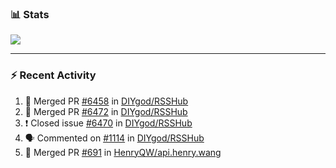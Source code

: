 ### :bar_chart: Stats

<a href="#">
  <img align="center" src="https://github-readme-stats.vercel.app/api?username=henryqw&count_private=true&show_icons=true" />
</a>
<!-- <a href="#">
  <img align="center" src="https://github-readme-stats-git-master.henryqw.vercel.app/api/top-langs/?username=HenryQW&layout=compact" />
</a> -->

---

### :zap: Recent Activity

<!--START_SECTION:activity-->

1. 🎉 Merged PR [#6458](https://github.com/DIYgod/RSSHub/pull/6458) in [DIYgod/RSSHub](https://github.com/DIYgod/RSSHub)
2. 🎉 Merged PR [#6472](https://github.com/DIYgod/RSSHub/pull/6472) in [DIYgod/RSSHub](https://github.com/DIYgod/RSSHub)
3. ❗️ Closed issue [#6470](https://github.com/DIYgod/RSSHub/issues/6470) in [DIYgod/RSSHub](https://github.com/DIYgod/RSSHub)
4. 🗣 Commented on [#1114](https://github.com/DIYgod/RSSHub/issues/1114) in [DIYgod/RSSHub](https://github.com/DIYgod/RSSHub)
5. 🎉 Merged PR [#691](https://github.com/HenryQW/api.henry.wang/pull/691) in [HenryQW/api.henry.wang](https://github.com/HenryQW/api.henry.wang)
<!--END_SECTION:activity-->
